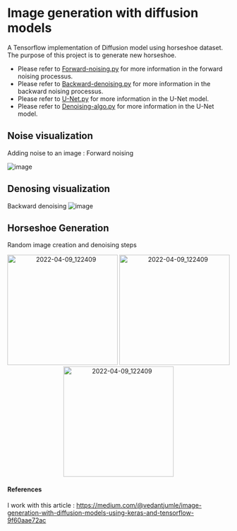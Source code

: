 # Image generation with diffusion models
A Tensorflow implementation of Diffusion model using horseshoe dataset. The purpose of this project is to generate new horseshoe. 
- Please refer to [Forward-noising.py](Forward-noising.py) for more information in the forward noising processus.
- Please refer to [Backward-denoising.py](Diffusion-model/Backward-denoising.py) for more information in the backward noising processus.
- Please refer to [U-Net.py](Diffusion-model/U-Net.py) for more information in the U-Net model.
- Please refer to [Denoising-algo.py](Diffusion-model/Denoising-algo.py) for more information in the U-Net model.

## Noise visualization
Adding noise to an image : Forward noising

![image](https://user-images.githubusercontent.com/98736513/229776242-b4aeb7c0-72be-4d5d-9204-738e6ce94a5e.png)

## Denosing visualization
Backward denoising
![image](https://user-images.githubusercontent.com/98736513/229785108-c5148a6f-d9f3-495c-ab84-63f023eb6a4a.png)


## Horseshoe Generation 
Random image creation and denoising steps
<p align="center">
<img width="250" alt="2022-04-09_122409" src="https://user-images.githubusercontent.com/98736513/229776537-0a3b8490-34f5-47d3-982d-cff0acd7c738.gif">
<img width="250" alt="2022-04-09_122409" src="https://user-images.githubusercontent.com/98736513/229782535-b1cde1a3-e5a1-400b-be73-0e0d574add04.gif">
<img width="250" alt="2022-04-09_122409" src="https://user-images.githubusercontent.com/98736513/229782868-a7cb0d79-d4b4-4313-a889-853649b1a411.gif">
</p>



#### References
I work with this article : https://medium.com/@vedantjumle/image-generation-with-diffusion-models-using-keras-and-tensorflow-9f60aae72ac
